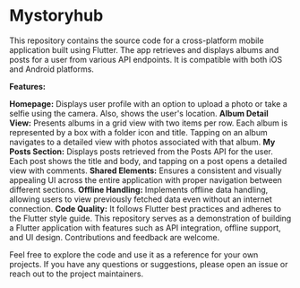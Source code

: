 # Mystoryhub
This repository contains the source code for a cross-platform mobile application built using Flutter. The app retrieves and displays albums and posts for a user from various API endpoints. It is compatible with both iOS and Android platforms.

**Features:**

**Homepage:** Displays user profile with an option to upload a photo or take a selfie using the camera. Also, shows the user's location.
**Album Detail View:** Presents albums in a grid view with two items per row. Each album is represented by a box with a folder icon and title. Tapping on an album navigates to a detailed view with photos associated with that album.
**My Posts Section:** Displays posts retrieved from the Posts API for the user. Each post shows the title and body, and tapping on a post opens a detailed view with comments.
**Shared Elements:** Ensures a consistent and visually appealing UI across the entire application with proper navigation between different sections.
**Offline Handling:** Implements offline data handling, allowing users to view previously fetched data even without an internet connection.
**Code Quality:** It follows Flutter best practices and adheres to the Flutter style guide.
This repository serves as a demonstration of building a Flutter application with features such as API integration, offline support, and UI design. Contributions and feedback are welcome.

Feel free to explore the code and use it as a reference for your own projects. If you have any questions or suggestions, please open an issue or reach out to the project maintainers.







